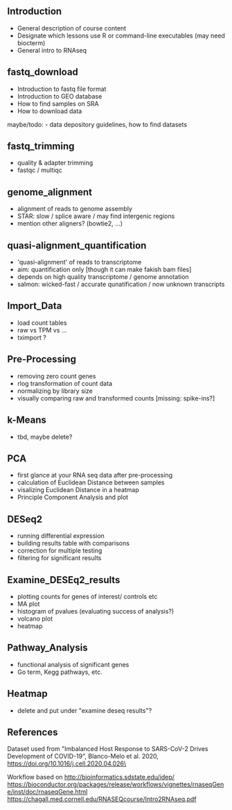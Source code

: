 ## Introduction

- General description of course content
- Designate which lessons use R or command-line executables (may need biocterm)
- General intro to RNAseq

## fastq_download

- Introduction to fastq file format
- Introduction to GEO database
- How to find samples on SRA
- How to download data

maybe/todo: - data depository guidelines, how to find datasets

## fastq_trimming

- quality & adapter trimming 
- fastqc / multiqc

## genome_alignment

- alignment of reads to genome assembly
- STAR: slow / splice aware / may find intergenic regions
- mention other aligners? (bowtie2, ...)

## quasi-alignment_quantification

- 'quasi-alignment' of reads to transcriptome
- aim: quantification only [though it can make fakish bam files]
- depends on high quality transcriptome / genome annotation
- salmon: wicked-fast / accurate qunatification / now unknown transcripts

## Import_Data

- load count tables
- raw vs TPM vs ...
- tximport ?

## Pre-Processing

- removing zero count genes
- rlog transformation of count data
- normalizing by library size
- visually comparing raw and transformed counts
[missing: spike-ins?]

## k-Means

- tbd, maybe delete?

## PCA

- first glance at your RNA seq data after pre-processing
- calculation of Euclidean Distance between samples
- visalizing Euclidean Distance in a heatmap
- Principle Component Analysis and plot

## DESeq2

- running differential expression
- building results table with comparisons
- correction for multiple testing
- filtering for significant results

## Examine_DESEq2_results

- plotting counts for genes of interest/ controls etc
- MA plot
- histogram of pvalues (evaluating success of analysis?)
- volcano plot
- heatmap

## Pathway_Analysis

- functional analysis of significant genes
- Go term, Kegg pathways, etc.

## Heatmap

- delete and put under "examine deseq results"?


## References
Dataset used from "Imbalanced Host Response to SARS-CoV-2 Drives Development of COVID-19", Blanco-Melo et al. 2020, https://doi.org/10.1016/j.cell.2020.04.026\

Workflow based on 
http://bioinformatics.sdstate.edu/idep/
https://bioconductor.org/packages/release/workflows/vignettes/rnaseqGene/inst/doc/rnaseqGene.html
https://chagall.med.cornell.edu/RNASEQcourse/Intro2RNAseq.pdf